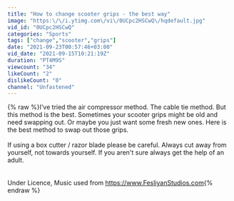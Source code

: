 ```yaml
---
title: "How to change scooter grips - the best way"
image: "https:\/\/i.ytimg.com\/vi\/0UCpc2HSCwQ\/hqdefault.jpg"
vid_id: "0UCpc2HSCwQ"
categories: "Sports"
tags: ["change","scooter","grips"]
date: "2021-09-23T00:57:46+03:00"
vid_date: "2021-09-15T10:21:19Z"
duration: "PT4M9S"
viewcount: "34"
likeCount: "2"
dislikeCount: "0"
channel: "Unfastened"
---
```

{% raw %}I've tried the air compressor method. The cable tie method. But this method is the best. Sometimes your scooter grips might be old and need swapping out. Or maybe you just want some fresh new ones. Here is the best method to swap out those grips.<br /><br />If using a box cutter / razor blade please be careful. Always cut away from yourself, not towards yourself.  If you aren't sure always get the help of an adult. <br /><br /><br />Under Licence,  Music used from <a rel="nofollow" target="blank" href="https://www.FesliyanStudios.com">https://www.FesliyanStudios.com</a>{% endraw %}
